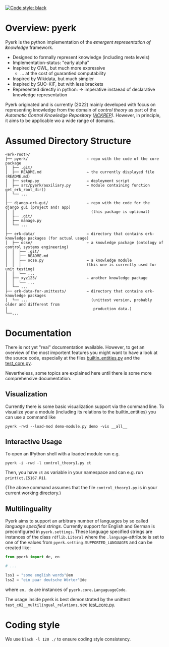 [![Code style: black](https://img.shields.io/badge/code%20style-black-000000.svg)](https://github.com/psf/black)


# Overview: pyerk

Pyerk is the python implementation of the ***e**mergent **r**epresentation of **k**nowledge* framework.

- Designed to formally represent knowledge (including meta levels)
- Implementation-status: "early alpha"
- Inspired by OWL, but much more expressive
    - ... at the cost of guarantied computability
- Inspired by Wikidata, but much simpler
- Inspired by SUO-KIF, but with less brackets
- Represented directly in python: → imperative instaead of declarative knowledge representation


Pyerk originated and is currently (2022) mainly developed with focus on representing knowledge from the domain of *control theory* as part of the *Automatic Control Knowledge Repository ([ACKREP](https://ackrep.org))*. However, in principle, it aims to be applicable wo a wide range of domains.


# Assumed Directory Structure

```
<erk-root>/
├── pyerk/                          ← repo with the code of the core package
│  ├── .git/
│  ├── README.md                    ← the currently displayed file (README.md)
│  ├── setup.py                     ← deployment script
│  ├── src/pyerk/auxiliary.py       ← module containing function get_erk_root_dir()
│  └── ...
│
├── django-erk-gui/                 ← repo with the code for the django gui (project and! app)
│  │                                  (this package is optional)
│  ├── .git/
│  ├── manage.py
│  └── ...
│
├── erk-data/                       ← directory that contains erk-knowledge packages (for actual usage)
│  ├── ocse/                        ← a knowledge package (ontology of control systems engineering)
│  │  ├── .git/
│  │  ├── README.md
│  │  ├── ocse.py                   ← a knowledge module
│  │  │                             (this one is currently used for unit testing)
│  │  └── ...
│  ├── xyz123/                      ← another knowledge package
│  │  └── ...
│  └── ...
├── erk-data-for-unittests/         ← directory that contains erk-knowledge packages
│  └── ...                            (unittest version, probably older and different from
│                                      production data.)
└──...
```

# Documentation

There is not yet "real" documentation available. However, to get an overview of the most importent features you might want to have a look at the source code, especially at the files [builtin_entities.py](/src/pyerk/builtin_entities.py) and the [test_core.py](tests/test_core.py).


Nevertheless, some topics are explained here until there is some more comprehensive documentation.

## Visualization

Currently there is some basic visualization support via the command line. To visualize your a module (including its relations to the builtin_entities) you can use a command like

```
pyerk -rwd --load-mod demo-module.py demo -vis __all__
```

## Interactive Usage

To open an IPython shell with a loaded module run e.g.

```
pyerk -i -rwd -l control_theory1.py ct
```

Then, you have `ct` as variable in your namespace and can e.g. run `print(ct.I5167.R1`).

(The above command assumes that the file `control_theory1.py` is in your current working directory.)

## Multilinguality

Pyerk aims to support an arbitrary number of languages by so called *language specified strings*. Currently support for English and German is preconfigured in `pyerk.settings`. These language specified strings are instances of the class `rdflib.Literal` where the `.language`-attribute is set to one of the values from `pyerk.setting.SUPPORTED_LANGUAGES` and can be created like:

```python
from pyerk import de, en

# ...

lss1 = "some english words"@en
lss2 = "ein paar deutsche Wörter"@de
```

where `en, de` are instances of `pyerk.core.LangaguageCode`.

The usage inside pyerk is best demonstrated by the unittest `test_c02__multilingual_relations`, see [test_core.py](tests/test_core.py).


# Coding style

We use `black -l 120 ./` to ensure coding style consistency.
